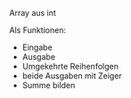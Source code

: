 
Array aus int

Als Funktionen:

- Eingabe
- Ausgabe
- Umgekehrte Reihenfolgen
- beide Ausgaben mit Zeiger
- Summe bilden

